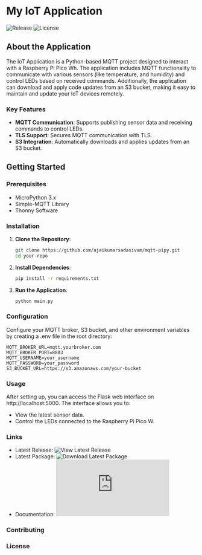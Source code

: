# My IoT Application

![Release](https://img.shields.io/github/v/release/ajaikumarsadasivam/mqtt-pipy)
![License](https://img.shields.io/github/license/ajaikumarsadasivam/mqtt-pipy)

## About the Application

The IoT Application is a Python-based MQTT project designed to interact with a Raspberry Pi Pico Wh. The application includes MQTT functionality to communicate with various sensors (like temperature, and humidity) and control LEDs based on received commands. Additionally, the application can download and apply code updates from an S3 bucket, making it easy to maintain and update your IoT devices remotely.

### Key Features
- **MQTT Communication**: Supports publishing sensor data and receiving commands to control LEDs.
- **TLS Support**: Secures MQTT communication with TLS.
- **S3 Integration**: Automatically downloads and applies updates from an S3 bucket.

## Getting Started

### Prerequisites

- MicroPython 3.x
- Simple-MQTT Library
- Thonny Software

### Installation

1. **Clone the Repository**:
   ```bash
   git clone https://github.com/ajaikumarsadasivam/mqtt-pipy.git
   cd your-repo

2. **Install Dependencies**:
    ```bash
    pip install -r requirements.txt

3. **Run the Application**:
    ```bash
    python main.py


### Configuration

Configure your MQTT broker, S3 bucket, and other environment variables by creating a .env file in the root directory:

    MQTT_BROKER_URL=mqtt.yourbroker.com
    MQTT_BROKER_PORT=8883
    MQTT_USERNAME=your_username
    MQTT_PASSWORD=your_password
    S3_BUCKET_URL=https://s3.amazonaws.com/your-bucket

### Usage

After setting up, you can access the Flask web interface on http://localhost:5000. The interface allows you to:

- View the latest sensor data.
- Control the LEDs connected to the Raspberry Pi Pico W.

### Links

- Latest Release: ![View Latest Release](https://github.com/ajaikumarsadasivam/mqtt-pipy/releases/latest)
- Latest Package: ![Download Latest Package](https://github.com/ajaikumarsadasivam/mqtt-pipy/packages)
- Documentation: ![Project Documentation](https://github.com/ajaikumarsadasivam/mqtt-pipy/blob/main/README.md)

### Contributing

<TBU>

### License

<TBU>